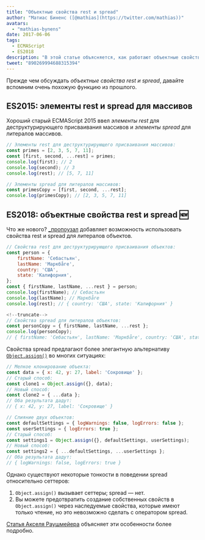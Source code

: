 ```yaml
---
title: "Объектные свойства rest и spread"
author: "Матиас Биненс ([@mathias](https://twitter.com/mathias))"
avatars:
  - "mathias-bynens"
date: 2017-06-06
tags:
  - ECMAScript
  - ES2018
description: "В этой статье объясняется, как работают объектные свойства rest и spread в JavaScript, а также рассматриваются элементы rest и spread для массивов."
tweet: "890269994688315394"
---
```

Прежде чем обсуждать _объектные свойства rest и spread_, давайте вспомним очень похожую функцию из прошлого.

## ES2015: элементы rest и spread для массивов

Хороший старый ECMAScript 2015 ввел _элементы rest_ для деструктурирующего присваивания массивов и _элементы spread_ для литералов массивов.

```js
// Элементы rest для деструктурирующего присваивания массивов:
const primes = [2, 3, 5, 7, 11];
const [first, second, ...rest] = primes;
console.log(first); // 2
console.log(second); // 3
console.log(rest); // [5, 7, 11]

// Элементы spread для литералов массивов:
const primesCopy = [first, second, ...rest];
console.log(primesCopy); // [2, 3, 5, 7, 11]
```

<feature-support chrome="47"
                 firefox="16"
                 safari="8"
                 nodejs="6"
                 babel="yes"></feature-support>

## ES2018: объектные свойства rest и spread 🆕

Что же нового? [_пропоузал](https://github.com/tc39/proposal-object-rest-spread) добавляет возможность использовать свойства rest и spread для литералов объектов.

```js
// Свойства rest для деструктурирующего присваивания объектов:
const person = {
    firstName: 'Себастьян',
    lastName: 'Маркбåге',
    country: 'США',
    state: 'Калифорния',
};
const { firstName, lastName, ...rest } = person;
console.log(firstName); // Себастьян
console.log(lastName); // Маркбåге
console.log(rest); // { country: 'США', state: 'Калифорния' }

<!--truncate-->
// Свойства spread для литералов объектов:
const personCopy = { firstName, lastName, ...rest };
console.log(personCopy);
// { firstName: 'Себастьян', lastName: 'Маркбåге', country: 'США', state: 'Калифорния' }
```

Свойства spread предлагают более элегантную альтернативу [`Object.assign()`](https://developer.mozilla.org/en-US/docs/Web/JavaScript/Reference/Global_Objects/Object/assign) во многих ситуациях:

```js
// Мелкое клонирование объекта:
const data = { x: 42, y: 27, label: 'Сокровище' };
// Старый способ:
const clone1 = Object.assign({}, data);
// Новый способ:
const clone2 = { ...data };
// Оба результата дадут:
// { x: 42, y: 27, label: 'Сокровище' }

// Слияние двух объектов:
const defaultSettings = { logWarnings: false, logErrors: false };
const userSettings = { logErrors: true };
// Старый способ:
const settings1 = Object.assign({}, defaultSettings, userSettings);
// Новый способ:
const settings2 = { ...defaultSettings, ...userSettings };
// Оба результата дадут:
// { logWarnings: false, logErrors: true }
```

Однако существуют некоторые тонкости в поведении spread относительно сеттеров:

1. `Object.assign()` вызывает сеттеры; spread — нет.
1. Вы можете предотвратить создание собственных свойств в `Object.assign()` через наследуемые свойства, которые имеют только чтение, но это невозможно сделать с оператором spread.

[Статья Акселя Раушмейера](http://2ality.com/2016/10/rest-spread-properties.html#spread-defines-properties-objectassign-sets-them) объясняет эти особенности более подробно.

<feature-support chrome="60"
                 firefox="55"
                 safari="11.1"
                 nodejs="8.6"
                 babel="yes"></feature-support>
